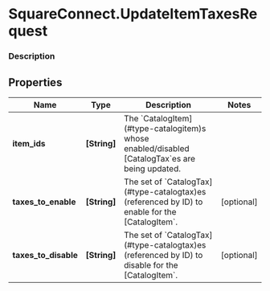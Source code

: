 # SquareConnect.UpdateItemTaxesRequest

### Description



## Properties
Name | Type | Description | Notes
------------ | ------------- | ------------- | -------------
**item_ids** | **[String]** | The &#x60;CatalogItem](#type-catalogitem)s whose enabled/disabled [CatalogTax&#x60;es are being updated. | 
**taxes_to_enable** | **[String]** | The set of &#x60;CatalogTax](#type-catalogtax)es (referenced by ID) to enable for the [CatalogItem&#x60;. | [optional] 
**taxes_to_disable** | **[String]** | The set of &#x60;CatalogTax](#type-catalogtax)es (referenced by ID) to disable for the [CatalogItem&#x60;. | [optional] 


